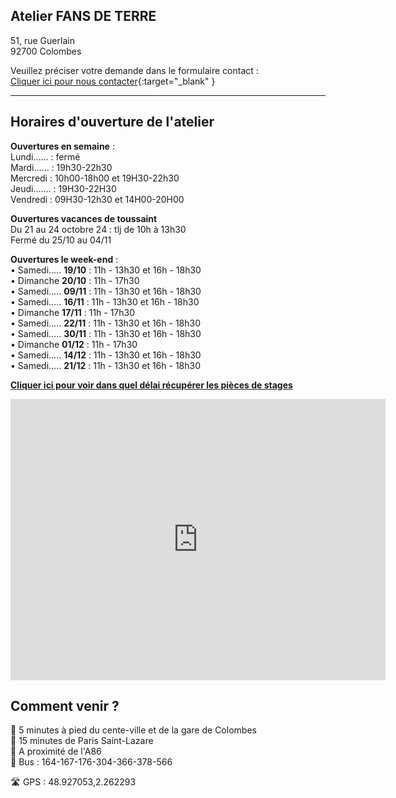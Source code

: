 ## Atelier FANS DE TERRE  
51, rue Guerlain  
92700 Colombes  

Veuillez préciser votre demande dans le formulaire contact :  
[Cliquer ici pour nous contacter](https://docs.google.com/forms/d/e/1FAIpQLScDnAGxa7UlusJ0sVcahW_FnYDXCc4BQsAE5W8vGXzb9_z4pg/viewform?entry.1318731939&entry.625861564&entry.1682638982&entry.1661862399&entry.635975601){:target="_blank" }   


---  
## Horaires d'ouverture de l'atelier      

**Ouvertures en semaine** :     
Lundi...... : fermé  
Mardi...... : 19h30-22h30  
Mercredi :  10h00-18h00 et 19H30-22h30  
Jeudi....... : 19H30-22H30   
Vendredi : 09H30-12h30 et 14H00-20H00   

**Ouvertures vacances de toussaint**  
Du 21 au 24 octobre 24 : tlj de 10h à 13h30  
Fermé du 25/10 au 04/11  

**Ouvertures le week-end** :     
•	Samedi..... **19/10** : 11h - 13h30 et 16h - 18h30       
•	Dimanche **20/10** : 11h - 17h30     
•	Samedi..... **09/11** : 11h - 13h30 et 16h - 18h30   
•	Samedi..... **16/11** : 11h - 13h30 et 16h - 18h30   
•	Dimanche **17/11** : 11h - 17h30   
•	Samedi..... **22/11** : 11h - 13h30 et 16h - 18h30   
•	Samedi..... **30/11** : 11h - 13h30 et 16h - 18h30   
•	Dimanche **01/12** : 11h - 17h30   
•	Samedi..... **14/12** : 11h - 13h30 et 16h - 18h30   
•	Samedi..... **21/12** : 11h - 13h30 et 16h - 18h30   

  
**[Cliquer ici pour voir dans quel délai récupérer les pièces de stages](recuperation_pieces)**  
  
<iframe src="https://www.google.com/maps/embed?pb=!1m18!1m12!1m3!1d2621.3848954030345!2d2.260071015676809!3d48.92711037929425!2m3!1f0!2f0!3f0!3m2!1i1024!2i768!4f13.1!3m3!1m2!1s0x47e665e842c643b1%3A0x925e853e4532c!2sAtelier%20Fans%20de%20Terre!5e0!3m2!1sfr!2sfr!4v1614334056042!5m2!1sfr!2sfr" width="600" height="450" style="border:0;" allowfullscreen="" loading="lazy"></iframe>
 
## Comment venir ?

:footprints: 5 minutes à pied du cente-ville et de la gare de Colombes  
:train2: 15 minutes de Paris Saint-Lazare  
:car: A proximité de l'A86  
:bus: Bus : 164-167-176-304-366-378-566

 :motorway: GPS : 48.927053,2.262293

